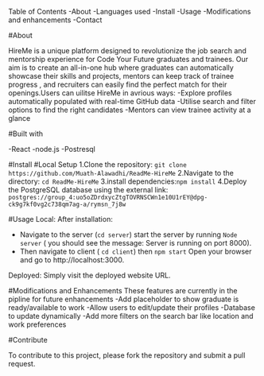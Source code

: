 Table of Contents 
-About 
-Languages used 
-Install 
-Usage 
-Modifications and enhancements 
-Contact 

#About 

HireMe is a unique platform designed to revolutionize the job search and mentorship experience for Code Your Future graduates and trainees. 
Our aim is to create an all-in-one hub where graduates can automatically showcase their skills and projects, mentors can keep track of trainee progress
, and recruiters can easily find the perfect match for their openings.Users can uilitse HireMe in avrious ways:
-Explore profiles automatically populated with real-time GitHub data
-Utilise  search and filter options to find the right candidates
-Mentors can view trainee activity at a glance

#Built with 

-React
-node.js
-Postresql

#Install
#Local Setup
1.Clone the repository: `git clone https://github.com/Muath-Alawadhi/ReadMe-HireMe`
2.Navigate to the directory: `cd ReadMe-HireMe`
3.install dependencies:`npm install`
4.Deploy the PostgreSQL database using the external link: `postgres://group_4:uo5oZDrdxycZtgTOVRNSCWn1e10U1rEY@dpg-ck9g7kf0vg2c738qm7ag-a/rymsn_7j8w`

#Usage
Local: After installation:
- Navigate to the server (`cd server`) start the server by running `Node server` ( you should see the message: Server is running on port 8000). 
- Then navigate to client ( `cd client`) then `npm start` Open your browser and go to http://localhost:3000.

Deployed: Simply visit the deployed website URL.

#Modifications and Enhancements
These features  are currently in the pipline for future enhancements 
-Add placeholder to show graduate is ready/available to work
-Allow users to edit/update their profiles
-Database to update dynamically
-Add more filters on the search bar like location and work preferences

#Contribute

To contribute to this project, please fork the repository and submit a pull request.




